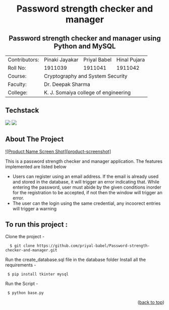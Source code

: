 <h1 align="center">Password strength checker and manager</h1>

<div align="center">
  
  <h2>Password strength checker and manager using Python and MySQL</h2>

<table>
  <tr>
    <td>Contributors:</td>
    <td>Pinaki Jayakar</td>
    <td>Priyal Babel</td>
    <td>Hinal Pujara</td>
  </tr>
  <tr>
    <td>Roll No:</td>
    <td>1911039</td>
    <td>1911041</td>
    <td>1911042</td>
  </tr>
  <tr>
    <td>Course:</td>
    <td colspan="3">Cryptography and System Security</td>
  </tr>
   <tr>
    <td>Faculty:</td>
    <td colspan="3">Dr. Deepak Sharma</td>
  </tr>
  <tr>
    <td>College:</td>
    <td colspan="3"> K. J. Somaiya college of engineering</td>
  </tr>
</table>
 </div>

 ## Techstack

[![](https://img.shields.io/badge/Made_with-MySQL-blue?style=for-the-badge&logo=opengl)](https://www.mysql.com/ "MySQL")
[![](https://img.shields.io/badge/Made_with-python-yellow?style=for-the-badge&logo=python)](https://www.python.org/ "Python") 
 ## About The Project

[![Product Name Screen Shot][product-screenshot]](https://example.com)

This is a password strength checker and manager application. The features implemented are listed below

* Users can register using an email address. If the email is already used and stored in the database, it will trigger an error indicating that. While entering the password, user must abide by the given conditions inorder for the registration to be accepted, if not then the window will trigger an error.
* The user can the login using the same credential, any incoorect entries will trigger a warning

## To run this project :

Clone the project -
```
  $ git clone https://github.com/priyal-babel/Password-strength-checker-and-manager.git
```
  
Run the create_database.sql file in the database folder 
Install all the requirements -
```
 $ pip install tkinter mysql
```
Run the Script -
```
 $ python base.py
```

<p align="right">(<a href="#top">back to top</a>)</p>